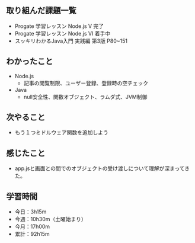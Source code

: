 ## 取り組んだ課題一覧
- Progate 学習レッスン Node.js V 完了
- Progate 学習レッスン Node.js VI 着手中
- スッキリわかるJava入門 実践編 第3版 P80~151
## わかったこと
- Node.js
    - 記事の閲覧制限、ユーザー登録、登録時の空チェック    
- Java
    - null安全性、関数オブジェクト、ラムダ式、JVM制御
## 次やること
- もう１つミドルウェア関数を追加しよう    
## 感じたこと
- app.jsと画面との間でのオブジェクトの受け渡しについて理解が深まってきた。
## 学習時間
- 今日：3h15m
- 今週：10h30m（土曜始まり）
- 今月：17h00m
- 累計：92h15m
